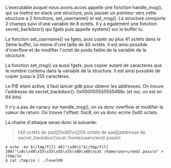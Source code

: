 L'executable auquel nous avons acces appelle une fonction handle_msg(), qui va
mettre en stack une structure, puis passer un pointeur vers cette structure a 2
fonctions, set_username() et set_msg(). La structure comporte 2 champs suivi
d'une variable de 8 octets. Il y a egalement une fonction secret_backdoor() qui
fgets puis appelle system() sur le buffer lu.

La fonction set_username() va fgets, puis copier au plus 41 octets dans le 2eme
buffer, lui meme d'une taille de 40 octets. Il est ainsi possible d'overflow et
de modifier l'octet de poids faible de la variable de la structure.

La fonction set_msg() va aussi fgets, puis copier autant de caracteres que le
nombre contenu dans la variable de la structure. Il est ainsi possible de copier
jusqu'a 255 caracteres.

Le PIE etant active, il faut lancer gdb pour obtenir les addresses. On trouve
l'addresse de secret_backdoor(): 0x000055555555488c (et oui, on est en 64 bits)

Il n'y a pas de canary sur handle_msg(), on va donc overflow et modifier la
valeur de return. On trouve l'offset: 0xc8, on va donc ecrire 0xd0 octets.

La chaine d'attaque seras donc la suivante:
> [40 octets de pad][0xd0]\n[200 octets de pad][addresse de secret_backdoor]\ncat /home/users/end/.pass\n

	$ echo -en $(/tmp/fill 40)"\xd0\n"$(/tmp/fill 200)"\x8c\x48\x55\x55\x55\x55\x00\x00\ncat /home/users/end/.pass\n" > /tmp/in
	$ cat /tmp/in | ./level09
